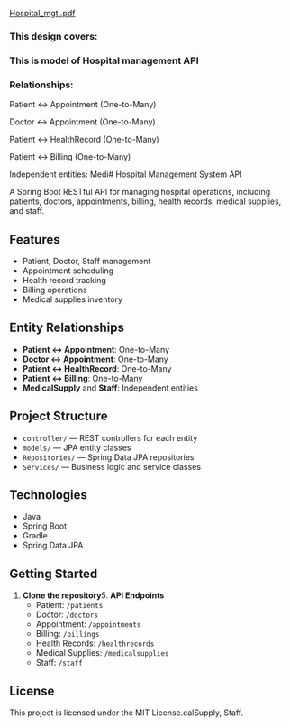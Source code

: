 [Hospital_mgt..pdf](https://github.com/user-attachments/files/22364585/Hospital_mgt.pdf)

### This design covers:

### This is model of Hospital management API

### Relationships:

Patient ↔ Appointment (One-to-Many)

Doctor ↔ Appointment (One-to-Many)

Patient ↔ HealthRecord (One-to-Many)

Patient ↔ Billing (One-to-Many)

Independent entities: Medi# Hospital Management System API

A Spring Boot RESTful API for managing hospital operations, including patients, doctors, appointments, billing, health records, medical supplies, and staff.

## Features

- Patient, Doctor, Staff management
- Appointment scheduling
- Health record tracking
- Billing operations
- Medical supplies inventory

## Entity Relationships

- **Patient ↔ Appointment**: One-to-Many
- **Doctor ↔ Appointment**: One-to-Many
- **Patient ↔ HealthRecord**: One-to-Many
- **Patient ↔ Billing**: One-to-Many
- **MedicalSupply** and **Staff**: Independent entities

## Project Structure

- `controller/` — REST controllers for each entity
- `models/` — JPA entity classes
- `Repositories/` — Spring Data JPA repositories
- `Services/` — Business logic and service classes

## Technologies

- Java
- Spring Boot
- Gradle
- Spring Data JPA

## Getting Started

1. **Clone the repository**5. **API Endpoints**
   - Patient: `/patients`
   - Doctor: `/doctors`
   - Appointment: `/appointments`
   - Billing: `/billings`
   - Health Records: `/healthrecords`
   - Medical Supplies: `/medicalsupplies`
   - Staff: `/staff`

## License

This project is licensed under the MIT License.calSupply, Staff.
